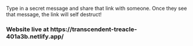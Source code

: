 Type in a secret message and share that link with someone. Once they see that message, the link will self destruct!



<h3>Website live at https://transcendent-treacle-401a3b.netlify.app/</h3>
